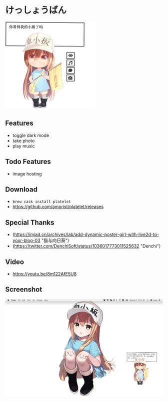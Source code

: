 # けっしょうばん

<img src="assets/screenshot/screenshot3.png" height="280px" />

## Features

* toggle dark mode
* take photo
* play music

## Todo Features

* image hosting

## Download

* `brew cask install platelet`
* https://github.com/amorist/platelet/releases

## Special Thanks

* (https://imjad.cn/archives/lab/add-dynamic-poster-girl-with-live2d-to-your-blog-03 "猫与向日葵")
* (https://twitter.com/DenchiSoft/status/1036017773011525632 "Denchi")

## Video

* https://youtu.be/8m122AfE5U8

## Screenshot

![platelet](assets/screenshot/screenshot1.png)
